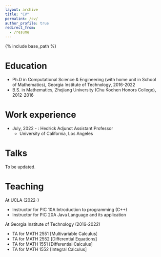 ```yaml
---
layout: archive
title: "CV"
permalink: /cv/
author_profile: true
redirect_from:
  - /resume
---
```


{% include base_path %}

Education
======
* Ph.D in Computational Science & Engineering (with home unit in School of Mathematics), Georgia Institute of Technology, 2016-2022
* B.S. in Mathematics, Zhejiang University (Chu Kochen Honors College), 2012-2016

Work experience
======
* July, 2022 - : Hedrick Adjunct Assistant Professor
  * University of California, Los Angeles
  
Talks
======
To be updated.
  
Teaching
======
At UCLA (2022-)
* Instructor for PIC 10A Introduction to programming (C++)
* Instructor for PIC 20A Java Language and its application

At Georgia Institute of Technology (2016-2022)
* TA for MATH 2551 [Multivariable Calculus]
* TA for MATH 2552 [Differential Equations]
* TA for MATH 1551 [Differential Calculus]
* TA for MATH 1552 [Integral Calculus]


